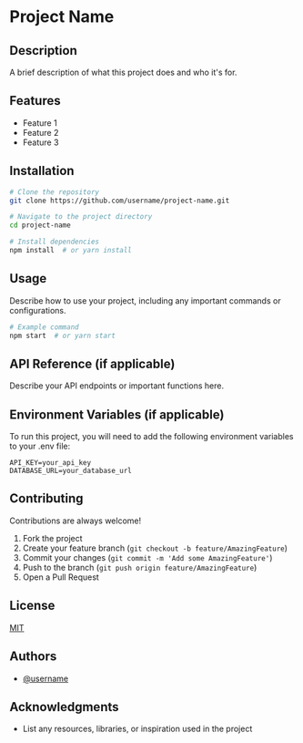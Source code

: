 # Project Name

## Description
A brief description of what this project does and who it's for.

## Features
- Feature 1
- Feature 2
- Feature 3

## Installation
```bash
# Clone the repository
git clone https://github.com/username/project-name.git

# Navigate to the project directory
cd project-name

# Install dependencies
npm install  # or yarn install
```

## Usage
Describe how to use your project, including any important commands or configurations.

```bash
# Example command
npm start  # or yarn start
```

## API Reference (if applicable)
Describe your API endpoints or important functions here.

## Environment Variables (if applicable)
To run this project, you will need to add the following environment variables to your .env file:

```
API_KEY=your_api_key
DATABASE_URL=your_database_url
```

## Contributing
Contributions are always welcome!

1. Fork the project
2. Create your feature branch (`git checkout -b feature/AmazingFeature`)
3. Commit your changes (`git commit -m 'Add some AmazingFeature'`)
4. Push to the branch (`git push origin feature/AmazingFeature`)
5. Open a Pull Request

## License
[MIT](https://choosealicense.com/licenses/mit/)

## Authors
- [@username](https://github.com/username)

## Acknowledgments
- List any resources, libraries, or inspiration used in the project 